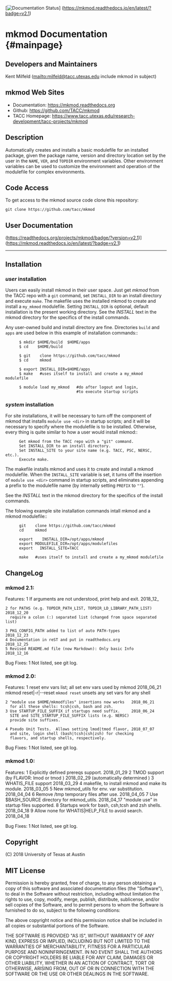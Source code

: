 [![Documentation Status](https://readthedocs.org/projects/mkmod/badge/?version=v2.1)] (https://mkmod.readthedocs.io/en/latest/?badge=v2.1)

# mkmod Documentation               {#mainpage}


## Developers and Maintainers
Kent Milfeld  (<mailto:milfeld@tacc.utexas.edu> include mkmod in subject)

## mkmod Web Sites
* Documentation:   https://mkmod.readthedocs.org
* Github:          https://github.com/TACC/mkmod
* TACC Homepage:   https://www.tacc.utexas.edu/research-development/tacc-projects/mkmod

## Description
Automatically creates and installs a basic modulefile for an installed package,
given the package name, version and directory location set by the user in the
`NAME`, `VER`, and `TOPDIR`
environment variables. Other environment variables can be used to customize the
environment and operation of the modulefile for complex environments.

## Code Access
To get access to the mkmod source code clone this repository:

    git clone https://github.com/tacc/mkmod

## User Documentation
(https://readthedocs.org/projects/mkmod/badge/?version=v2.1)] (https://mkmod.readthedocs.io/en/latest/?badge=v2.1)


----------------------------------------------------------------------------

## Installation

### *user* installation

Users can easily install mkmod in their user space.  Just get *mkmod* from the
TACC repo with a `git` command, set `INSTALL_DIR` to an install directory and
execute `make`. The makefile uses  the installed mkmod to create and install
a `my_mkmod` modulefile.
Setting `INSTALL_DIR` is optional, default installation is the present working directory.
See the *INSTALL* text in the mkmod directory for the specifics of the install commands.

Any user-owned build and install directory are fine. Directories `build` and `apps` are
used below in this example of installation commands::

```shell
      $ mkdir $HOME/build  $HOME/apps
      $ cd    $HOME/build

      $ git    clone https://github.com/tacc/mkmod
      $ cd     mkmod

      $ export INSTALL_DIR=$HOME/apps
      $ make   #uses itself to install and create a my_mkmod modulefile

      $ module load my_mkmod   #do after logout and login,
                               #to execute startup scripts
```


### *system* installation

For site installations, it will be necessary to turn off the component of mkmod that installs
`module use <dir>` in startup scripts; and it will be necessary to specify where the modulefile is to
be installed.  Otherwise, every thing is quite similar to how a user would install mkmod::

```
      Get mkmod from the TACC repo with a "git" command. 
      Set INSTALL_DIR to an install directory. 
      Set INSTALL_SITE to your site name (e.g. TACC, PSC, NERSC, etc.). 
      Execute make. 
```

The makefile installs mkmod and uses it to create and install a mkmod modulefile.
When the `INSTALL_SITE` variable is set, it turns off the insertion
of  `module use <dir>` command in startup scripts, and eliminates appending a prefix
to the modulefile name (by internally setting `PREFIX` to `""`). 

See the *INSTALL* text in the mkmod directory for the specifics of the install commands.

The folowing example site installation commands intall mkmod and a mkmod modulefile::

```shell
      git    clone https://github.com/tacc/mkmod
      cd     mkmod

      export    INSTALL_DIR=/opt/apps/mkmod
      export MODULEFILE_DIR=/opt/apps/modulefiles
      export   INSTALL_SITE=TACC

      make   #uses itself to install and create a my_mkmod modulefile
```


## ChangeLog

### mkmod 2.1:
Features:
    1 If arguments are not understood, print help and exit.           2018_12_

    2 for PATHS (e.g. TOPDIR_PATH_LIST, TOPDIR_LD_LIBRARY_PATH_LIST)  2018_12_20
      require a colon (:) separated list (changed from space separated list)

    3 PKG_CONFIG_PATH added to list of auto PATH-types                2018_12_23
    4 Documentation in reST and put in readthedocs.org                2018_12_25
    5 Revised README.md file (now Markdown): Only basic Info          2018_12_16

Bug Fixes:
    1 Not listed, see git log.

### mkmod 2.0:
Features:
    1 reset env vars list; all set env vars used by mkmod  2018_06_21
       mkmod  reset|-r|--reset
      `mkmod reset` unsets any set vars for any shell
 
    2 "module use $HOME/mkmodfiles" insertions now works   2018_06_21
      for all these shells: tcsh|csh, bash and zsh.
    3 Use STARTUP_FILE_SUFFIX if startups need suffix.     2018_06_24
      SITE and SITE_STARTUP_FILE_SUFFIX lists (e.g. NERSC)
      provide site suffixes.
 
    4 Pseudo Unit Tests.  Allows setting lmod|tmod flavor, 2018_07_07
      and site, login shell (bash|tcsh|csh|zsh) for checking
      flavors, and startup shells, respectively.

Bug Fixes:
    1 Not listed, see git log.

### mkmod 1.0:
Features:
    1 Explicitly defined prereqs support.              2018_01_29
    2 TMOD support (by FLAVOR: lmod or tmod )          2018_02_29
                   (automatically determined )
    3 WHATIS_FILE support                              2018_03_29
    4 makefile, to install mkmod and make its module.  2018_03_05
    5 New mkmod_utils for env. var substitution.       2018_04_04
    6 Remove /tmp temporary files after use.           2018_04_05
    7 Use $BASH_SOURCE directory for mkmod_utils.      2018_04_17
      "module use" in startup files supported.
    8 Startups work for bash, csh,tcsh and zsh shells. 2018_04_18
    9 Allow none for WHATIS|HELP_FILE to avoid search. 2018_04_18

Bug Fixes:
    1 Not listed, see git log.

## Copyright
(C) 2018 University of Texas at Austin

## MIT License

Permission is hereby granted, free of charge, to any person obtaining a copy
of this software and associated documentation files (the "Software"), to deal
in the Software without restriction, including without limitation the rights
to use, copy, modify, merge, publish, distribute, sublicense, and/or sell
copies of the Software, and to permit persons to whom the Software is
furnished to do so, subject to the following conditions:

The above copyright notice and this permission notice shall be included in all
copies or substantial portions of the Software.

THE SOFTWARE IS PROVIDED "AS IS", WITHOUT WARRANTY OF ANY KIND, EXPRESS OR
IMPLIED, INCLUDING BUT NOT LIMITED TO THE WARRANTIES OF MERCHANTABILITY,
FITNESS FOR A PARTICULAR PURPOSE AND NONINFRINGEMENT. IN NO EVENT SHALL THE
AUTHORS OR COPYRIGHT HOLDERS BE LIABLE FOR ANY CLAIM, DAMAGES OR OTHER
LIABILITY, WHETHER IN AN ACTION OF CONTRACT, TORT OR OTHERWISE, ARISING FROM,
OUT OF OR IN CONNECTION WITH THE SOFTWARE OR THE USE OR OTHER DEALINGS IN THE
SOFTWARE.
